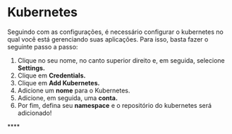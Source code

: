 # Kubernetes

Seguindo com as configurações, é necessário configurar o kubernetes no qual você está gerenciando suas aplicações. Para isso, basta fazer o seguinte passo a passo:

1. Clique no seu nome, no canto superior direito e, em seguida, selecione **Settings.**
2. Clique em **Credentials.** 
3. Clique em **Add Kubernetes.** 
4. Adicione um **nome** para o Kubernetes. 
5. Adicione, em seguida, uma **conta.**
6. Por fim, defina seu **namespace** e o repositório do kubernetes será adicionado!

\*\*\*\*

